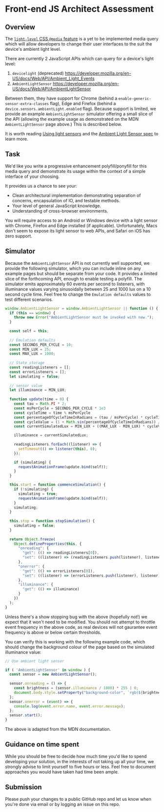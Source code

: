 # Front-end JS Architect Assessment

## Overview

The [`light-level` CSS `@media` feature](https://developer.mozilla.org/en-US/docs/Web/CSS/@media/light-level) is a yet to be implemented media query which will allow developers to change their user interfaces to the suit the device's ambient light level.

There are currently 2 JavaScript APIs which can query for a device's light level:

1. `devicelight` (deprecated) https://developer.mozilla.org/en-US/docs/Web/API/Ambient_Light_Events
2. `AmbientLightSensor` https://developer.mozilla.org/en-US/docs/Web/API/AmbientLightSensor

Between them, they have support for Chrome (behind a `enable-generic-sensor-extra-classes` flag), Edge and Firefox (behind a `device.sensors.ambientLight.enabled` flag). Because support is limited, we provide an example `AmbientLightSensor` simulator offering a small slice of the API (allowing the example usage as demonstrated on the MDN `AmbientLightSensor` page above.) This is described below.

It is worth reading [Using light sensors](https://developer.mozilla.org/en-US/docs/Web/API/DeviceLightEvent/Using_light_sensors) and the [Ambient Light Sensor spec](https://w3c.github.io/ambient-light/) to learn more.

## Task

We'd like you write a progressive enhancement polyfill/ponyfill for this media query and demonstrate its usage within the context of a simple interface of your choosing.

It provides us a chance to see your:

* Clean architectural implementation demonstrating separation of concerns, encapsulation of IO, and testable methods.
* Your level of general JavaScript knowledge.
* Understanding of cross-browser environments.

You will require access to an Android or Windows device with a light sensor with Chrome, Firefox and Edge installed (if applicable). Unfortunately, Macs don't seem to expose its light sensor to web APIs, and Safari on iOS has zero support.

## Simulator

Because the `AmbientLightSensor` API is not currently well supported, we provide the following simulator, which you can include inline on any example pages but should be separate from your code. It provides a limited slice of the forthcoming API, enough to enable testing a polyfill. The simulator emits approximately 60 events per second to listeners, with illuminance values varying sinusoidally between 25 and 1000 lux on a 10 second cycle time. Feel free to change the `Emulation defaults` values to test different scenarios.

```js
window.AmbientLightSensor = window.AmbientLightSensor || function () {
  if (this == window) {
    throw new Error("AmbientLightSensor must be invoked with new.");
  }
  
  const self = this;
  
  // Emulation defaults
  const SECONDS_PER_CYCLE = 10;
  const MIN_LUX = 25;
  const MAX_LUX = 1000;
  
  // State storage
  const readingListeners = [];
  const errorListeners = [];
  let simulating = false;
  
  // sensor value
  let illuminance = MIN_LUX;
  
  function update(time = 0) {
    const tau = Math.PI * 2;
    const msPerCycle = SECONDS_PER_CYCLE * 1e3
    const cycleTime = time % msPerCycle
    const percentageOfCycleTimeInRadians = (tau / msPerCycle) * cycleTime;
    const cycleValue = (1 + Math.sin(percentageOfCycleTimeInRadians)) / 2;
    const currentSimulatedLux = MIN_LUX + ((MAX_LUX - MIN_LUX) * cycleValue);

    illuminance = currentSimulatedLux;
   
    readingListeners.forEach((listener) => {
      setTimeout(() => listener(this), 0);
    });

    if (simulating) {
      requestAnimationFrame(update.bind(self));
    }
  }

  this.start = function commenceSimulation() {
    if (!simulating) {
      simulating = true;
      requestAnimationFrame(update.bind(self));
    }
    simulating;
  }
  
  this.stop = function stopSimulation() {
    simulating = false;
  }
  
  return Object.freeze(
    Object.defineProperties(this, {
      "onreading": {
        "get": (() => readingListeners[0]),
        "set": ((listener) => (readingListeners.push(listener), listener))
      },
      "onerror": {
        "get": (() => errorListeners[0]),
        "set": ((listener) => (errorListeners.push(listener), listener))
      },
      "illuminance": {
        "get": (() => illuminance)
      }
    })
  );
}
```

Unless there's a show stopping bug with the above (hopefully not!) we expect that it won't need to be modified. You should not attempt to throttle event frequency in the above code, as real devices will not gaurantee event frequency is above or below certain thresholds.

You can verify this is working with the following example code, which should change the background colour of the page based on the simulated illuminance value:

```js
// Use ambient light sensor

if ( 'AmbientLightSensor' in window ) {
  const sensor = new AmbientLightSensor();
  
  sensor.onreading = () => {
    const brightness = (sensor.illuminance / 1000) * 255 | 0;
    document.body.style.setProperty("background-color", `rgb(${brightness}, ${brightness}, ${brightness}`);
  };
  sensor.onerror = (event) => {
    console.log(event.error.name, event.error.message);
  };
  sensor.start();
}
```

The above is adapted from the MDN documentation.

## Guidance on time spent

While you should be free to decide how much time you'd like to spend developing your solution, in the interests of not taking up all your time, we strongly advise to limit yourself to five hours or less. Feel free to document approaches you would have taken had time been ample.

## Submission

Please push your changes to a public GitHub repo and let us know when you're done via email or by logging an issue on this repo.
